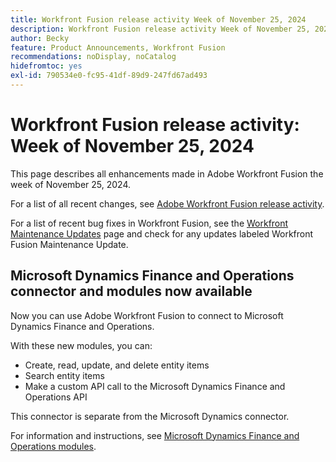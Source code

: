 ```yaml
---
title: Workfront Fusion release activity Week of November 25, 2024
description: Workfront Fusion release activity Week of November 25, 2024
author: Becky
feature: Product Announcements, Workfront Fusion
recommendations: noDisplay, noCatalog
hidefromtoc: yes
exl-id: 790534e0-fc95-41df-89d9-247fd67ad493
---
```

# Workfront Fusion release activity: Week of November 25, 2024

This page describes all enhancements made in Adobe Workfront Fusion the week of November 25, 2024.

For a list of all recent changes, see [Adobe Workfront Fusion release activity](/help/workfront-fusion/fusion-product-releases/fusion-release-activity.md).

For a list of recent bug fixes in Workfront Fusion, see the [Workfront Maintenance Updates](https://experienceleague.adobe.com/docs/workfront-known-issues/releases/current-updates.html) page and check for any updates labeled Workfront Fusion Maintenance Update.

## Microsoft Dynamics Finance and Operations connector and modules now available

Now you can use Adobe Workfront Fusion to connect to Microsoft Dynamics Finance and Operations.

With these new modules, you can:

* Create, read, update, and delete entity items
* Search entity items
* Make a custom API call to the Microsoft Dynamics Finance and Operations API

This connector is separate from the Microsoft Dynamics connector.

For information and instructions, see [Microsoft Dynamics Finance and Operations modules](/help/quicksilver/workfront-fusion/apps-and-their-modules/dynamics-finance-operations-modules.md).
